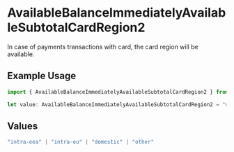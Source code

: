# AvailableBalanceImmediatelyAvailableSubtotalCardRegion2

In case of payments transactions with card, the card region will be available.

## Example Usage

```typescript
import { AvailableBalanceImmediatelyAvailableSubtotalCardRegion2 } from "mollie-api-typescript/models/operations";

let value: AvailableBalanceImmediatelyAvailableSubtotalCardRegion2 = "domestic";
```

## Values

```typescript
"intra-eea" | "intra-eu" | "domestic" | "other"
```